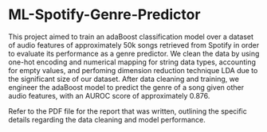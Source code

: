 # ML-Spotify-Genre-Predictor

This project aimed to train an adaBoost classification model over a dataset of audio features of approximately 50k songs retrieved from Spotify in order to evaluate its performance as a genre predictor. 
We clean the data by using one-hot encoding and numerical mapping for string data types, accounting for empty values, and perfoming dimension reduction technique LDA due to the significant size of our dataset. 
After data cleaning and training, we engineer the adaBoost model to predict the genre of a song given other audio features, with an AUROC score of approximately 0.876. 

Refer to the PDF file for the report that was written, outlining the specific details regarding the data cleaning and model performance. 
